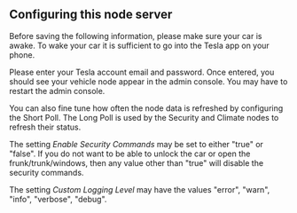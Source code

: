 ## Configuring this node server

Before saving the following information, please make sure your car is awake.  To wake your car it is sufficient to go into the Tesla app on your phone.

Please enter your Tesla account email and password. Once entered,
you should see your vehicle node appear in the admin console. You
may have to restart the admin console. 

You can also fine tune how often the node data is refreshed by 
configuring the Short Poll. The Long Poll is used by the Security and Climate nodes to refresh their status.

The setting *Enable Security Commands* may be set to either "true" or "false".  If you do not want to be able to unlock the car or open the frunk/trunk/windows, then any value other than "true" will disable the security commands.

The setting *Custom Logging Level* may have the values "error", "warn", "info", "verbose", "debug".
